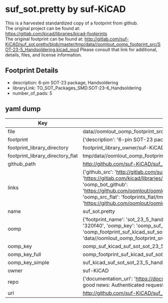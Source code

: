 # suf_sot.pretty by suf-KiCAD  
This is a harvested standardized copy of a footprint from github.  
The original project can be found at:  
https://gitlab.com/kicad/libraries/kicad-footprints  
The original footprint can be found at:
http://gitlab.com/suf-KiCAD/suf_sot.pretty/blob/master/tmp/data//oomlout_oomp_footprint_src/SOT-23-5_Handsoldering.kicad_mod
Please consult that link for additional, details, files, and license information.  
## Footprint Details
* description: 6-pin SOT-23 package, Handsoldering  
* libraryLink: TO_SOT_Packages_SMD:SOT-23-6_Handsoldering  
* number_of_pads: 5  
## yaml dump  
| Key | Value |  
| --- | --- |  
| file | data//oomlout_oomp_footprint_src/suf_sot.pretty/SOT-23-5_Handsoldering.kicad_mod |  
| footprint | {'description': '6-pin SOT-23 package, Handsoldering', 'libraryLink': 'TO_SOT_Packages_SMD:SOT-23-6_Handsoldering', 'number_of_pads': 5} |  
| footprint_library_directory | footprint_library_owner/suf-KiCAD_suf_sot.pretty |  
| footprint_library_directory_flat | tmp/data//oomlout_oomp_footprint_src/footprints_flat/suf_kicad_suf_sot_sot_23_5_handsoldering/working |  
| github_path | http://github.com/suf-KiCAD/suf_sot.pretty/blob/master/tmp/data//oomlout_oomp_footprint_src/SOT-23-5_Handsoldering.kicad_mod |  
| links | {'github_src': 'http://gitlab.com/suf-KiCAD/suf_sot.pretty/blob/master/tmp/data//oomlout_oomp_footprint_src/SOT-23-5_Handsoldering.kicad_mod', 'github_src_repo': 'https://gitlab.com/kicad/libraries/kicad-footprints', 'oomp_bot': 'tmp/data//oomlout_oomp_footprint_src/footprints/suf_kicad_suf_sot_sot_23_5_handsoldering/working', 'oomp_bot_github': 'https://github.com/oomlout/oomlout_oomp_footprint_bot/tree/main/tmp/data//oomlout_oomp_footprint_src/footprints/suf_kicad_suf_sot_sot_23_5_handsoldering/working', 'oomp_src_flat': 'footprints_flat/tmp/data//oomlout_oomp_footprint_src/footprints_flat/suf_kicad_suf_sot_sot_23_5_handsoldering/working', 'oomp_src_flat_github': 'https://github.com/oomlout/oomlout_oomp_footprint_src/tree/main/tmp/data//oomlout_oomp_footprint_src/footprints_flat/suf_kicad_suf_sot_sot_23_5_handsoldering/working'} |  
| name | suf_sot.pretty |  
| oomp | {'footprint_name': 'sot_23_5_handsoldering', 'library_name': 'suf_sot', 'md5': '320f40149e79747e22948d16378e0ee7', 'md5_10': '320f40149e', 'md5_5': '320f4', 'md5_6': '320f40', 'oomp_key': 'oomp_suf_kicad_suf_sot_sot_23_5_handsoldering', 'oomp_key_extra': 'oomp_footprint_suf_kicad_suf_sot_sot_23_5_handsoldering', 'oomp_key_full': 'oomp_footprint_suf_kicad_suf_sot_sot_23_5_handsoldering_320f40', 'oomp_key_simple': 'suf_kicad_suf_sot_sot_23_5_handsoldering', 'original_filename': 'data//oomlout_oomp_footprint_src/suf_sot.pretty/SOT-23-5_Handsoldering.kicad_mod', 'owner_name': 'suf_kicad'} |  
| oomp_key | oomp_suf_kicad_suf_sot_sot_23_5_handsoldering |  
| oomp_key_full | oomp_footprint_suf_kicad_suf_sot_sot_23_5_handsoldering |  
| oomp_key_simple | suf_kicad_suf_sot_sot_23_5_handsoldering |  
| owner | suf-KiCAD |  
| repo | {'documentation_url': 'https://docs.github.com/rest/overview/resources-in-the-rest-api#rate-limiting', 'message': "API rate limit exceeded for 84.66.142.224. (But here's the good news: Authenticated requests get a higher rate limit. Check out the documentation for more details.)"} |  
| url | http://github.com/suf-KiCAD/suf_sot.pretty |  

